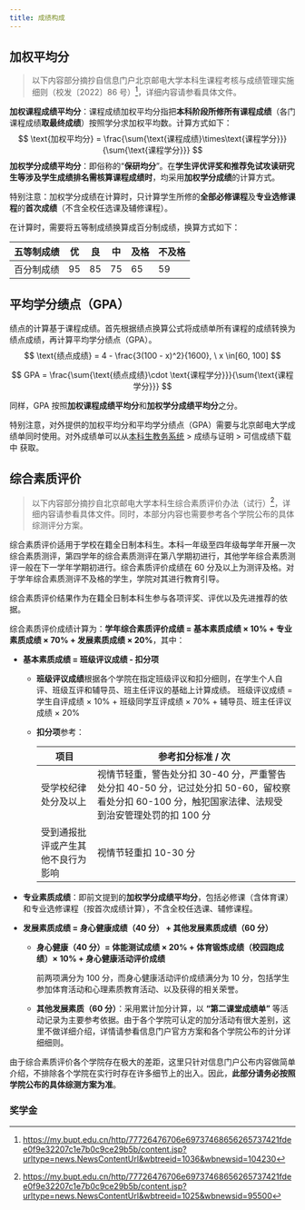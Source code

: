 ```yaml
---
title: 成绩构成
---
```


## 加权平均分

> 以下内容部分摘抄自信息门户北京邮电大学本科生课程考核与成绩管理实施细则（校发〔2022〕86 号）[^1]，详细内容请参看具体文件。

**加权课程成绩平均分**：课程成绩加权平均分指把**本科阶段所修所有课程成绩**（各门课程成绩**取最终成绩**）按照学分求加权平均数。计算方式如下：
$$
\text{加权平均分} = \frac{\sum{\text{课程成绩}\times\text{课程学分}}}{\sum{\text{课程学分}}}
$$
**加权学分成绩平均分**：即俗称的“**保研均分**”。在**学生评优评奖和推荐免试攻读研究生等涉及学生成绩排名需核算课程成绩时**，均采用**加权学分成绩**的计算方式。

特别注意：加权学分成绩在计算时，只计算学生所修的**全部必修课程**及**专业选修课程**的**首次成绩**（不含全校任选课及辅修课程）。

在计算时，需要将五等制成绩换算成百分制成绩，换算方式如下：

| 五等制成绩 | 优   | 良   | 中   | 及格 | 不及格 |
| ---------- | ---- | ---- | ---- | ---- | ------ |
| 百分制成绩 | 95   | 85   | 75   | 65   | 59     |

## 平均学分绩点（GPA）

绩点的计算基于课程成绩。首先根据绩点换算公式将成绩单所有课程的成绩转换为绩点成绩，再计算平均学分绩点（GPA）。
$$
\text{绩点成绩} = 4 - \frac{3(100 - x)^2}{1600}, \ x \in[60, 100]
$$

$$
GPA = \frac{\sum{\text{绩点成绩}\cdot \text{课程学分}}}{\sum{\text{课程学分}}}
$$

同样，GPA 按照**加权课程成绩平均分**和**加权学分成绩平均分**之分。

特别注意，对外提供的加权平均分和平均学分绩点（GPA）需要与北京邮电大学成绩单同时使用。对外成绩单可以从[本科生教务系统](https://jwgl.bupt.edu.cn/) > 成绩与证明 > 可信成绩下载中 获取。

[^1]: https://my.bupt.edu.cn/http/77726476706e69737468656265737421fdee0f9e32207c1e7b0c9ce29b5b/content.jsp?urltype=news.NewsContentUrl&wbtreeid=1036&wbnewsid=104230

## 综合素质评价

> 以下内容部分摘抄自北京邮电大学本科生综合素质评价办法（试行）[^2]，详细内容请参看具体文件。同时，本部分内容也需要参考各个学院公布的具体综测评分方案。

综合素质评价适用于学校在籍全日制本科生。本科一年级至四年级每学年开展一次综合素质测评，第四学年的综合素质测评在第八学期初进行，其他学年综合素质测评一般在下一学年学期初进行。综合素质评价成绩在 60 分及以上为测评及格。对于学年综合素质测评不及格的学生，学院对其进行教育引导。

综合素质评价结果作为在籍全日制本科生参与各项评奖、评优以及先进推荐的依据。

综合素质评价成绩计算为：**学年综合素质评价成绩 = 基本素质成绩 × 10% + 专业素质成绩 × 70% + 发展素质成绩 × 20%**，其中：

- **基本素质成绩 = 班级评议成绩 - 扣分项**

  - **班级评议成绩**根据各个学院在指定班级评议和扣分细则，在学生个人自评、班级互评和辅导员、班主任评议的基础上计算成绩。
    班级评议成绩 = 学生自评成绩 × 10% + 班级同学互评成绩 × 70% + 辅导员、班主任评议成绩 × 20%

  - **扣分项**参考：

    | 项目                               | 参考扣分标准 / 次                                            |
    | ---------------------------------- | ------------------------------------------------------------ |
    | 受学校纪律处分及以上               | 视情节轻重，警告处分扣 30-40 分，严重警告处分扣 40-50 分，记过处分扣 50-60，留校察看处分扣 60-100 分，触犯国家法律、法规受到治安管理处罚的扣 100 分 |
    | 受到通报批评或产生其他不良行为影响 | 视情节轻重扣 10-30 分                                          |

- **专业素质成绩**：即前文提到的**加权学分成绩平均分**，包括必修课（含体育课）和专业选修课程（按首次成绩计算），不含全校任选课、辅修课程。

- **发展素质成绩 = 身心健康成绩（40 分） + 其他发展素质成绩（60 分）**

  - **身心健康（40 分）= 体能测试成绩 × 20% + 体育锻炼成绩（校园跑成绩）× 10% + 身心健康活动评价成绩**

    前两项满分为 100 分，而身心健康活动评价成绩满分为 10 分，包括学生参加体育活动和心理素质教育活动、以及获得的相关荣誉。

  - **其他发展素质（60 分）**：采用累计加分计算，以 **“第二课堂成绩单”** 等活动记录为主要参考依据。由于各个学院可认定的加分活动有很大差别，这里不做详细介绍，详情请参看信息门户官方方案和各个学院公布的计分详细细则。

由于综合素质评价各个学院存在极大的差距，这里只针对信息门户公布内容做简单介绍，不排除各个学院在实行时存在许多细节上的出入。因此，**此部分请务必按照学院公布的具体综测方案为准**。

[^2]: https://my.bupt.edu.cn/http/77726476706e69737468656265737421fdee0f9e32207c1e7b0c9ce29b5b/content.jsp?urltype=news.NewsContentUrl&wbtreeid=1025&wbnewsid=95500

### 奖学金
